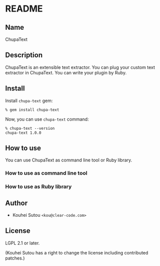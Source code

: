 # README

## Name

ChupaText

## Description

ChupaText is an extensible text extractor. You can plug your custom
text extractor in ChupaText. You can write your plugin by Ruby.

## Install

Install `chupa-text` gem:

```
% gem install chupa-text
```

Now, you can use `chupa-text` command:

```
% chupa-text --version
chupa-text 1.0.0
```

## How to use

You can use ChupaText as command line tool or Ruby library.

### How to use as command line tool



### How to use as Ruby library


## Author

  * Kouhei Sutou `<kou@clear-code.com>`

## License

LGPL 2.1 or later.

(Kouhei Sutou has a right to change the license including contributed
patches.)
